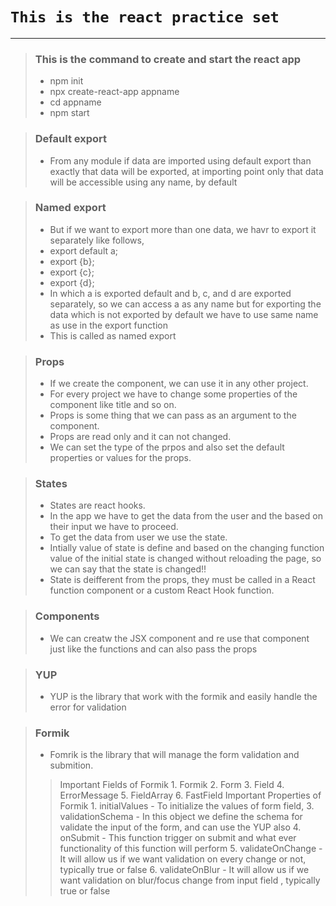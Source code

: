 # `This is the react practice set`

---

<!-- This is the command to create and start the react app -->

> ### This is the command to create and start the react app
>   - npm init
>   - npx create-react-app appname
>   - cd appname
>   - npm start

<!-- Default export -->

> ### Default export
>   - From any module if data are imported using default export than exactly that data will be exported, at importing point only that data will be accessible using any name, by default

<!-- Named export -->

> ### Named export
>   - But if we want to export more than one data, we havr to export it separately like follows,
>   - export default a;
>   - export {b};
>   - export {c};
>   - export {d};
>   - In which a is exported default and b, c, and d are exported separately, so we can access a as any name but for exporting the data which is not exported by default we have to use same name as use in the export function
>   - This is called as named export

<!-- Props -->

> ### Props
>   - If we create the component, we can use it in any other project.
>   - For every project we have to change some properties of the component like title and so on.
>   - Props is some thing that we can pass as an argument to the component.
>   - Props are read only and it can not changed.
>   - We can set the type of the prpos and also set the default properties or values for the props.

<!-- States -->

> ### States
>   - States are react hooks.
>   - In the app we have to get the data from the user and the based on their input we have to proceed.
>   - To get the data from user we use the state.
>   - Intially value of state is define and based on the changing function value of the initial state is changed without reloading the page, so we can say that the state is changed!!
>   - State is deifferent from the props, they must be called in a React function component or a custom React Hook function.

> ### Components
>   - We can creatw the JSX component and re use that component just like the functions and can also pass the props

> ### YUP
>   - YUP is the library that work with the formik and easily handle the error for validation

> ### Formik
>   - Fomrik is the library that will manage the form validation and submition.
>>  Important Fields of Formik
>     1. Formik
>     2. Form
>     3. Field
>     4. ErrorMessage
>     5. FieldArray
>     6. FastField
>>  Important Properties of Formik
>     1. initialValues
>       - To initialize the values of form field,
>     3. validationSchema
>       - In this object we define the schema for validate the input of the form, and can use the YUP also
>     4. onSubmit
>       - This function trigger on submit and what ever functionality of this function will perform
>     5. validateOnChange
>       - It will allow us if we want validation on every change or not, typically true or false
>     6. validateOnBlur
>       - It will allow us if we want validation on blur/focus change from input field , typically true or false
